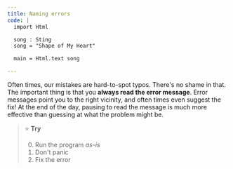 ```yaml
---
title: Naming errors
code: |
  import Html

  song : Sting
  song = "Shape of My Heart"

  main = Html.text song

---
```


Often times, our mistakes are hard-to-spot typos.
There's no shame in that.
The important thing is that you **always read the error message**.
Error messages point you to the right vicinity,
and often times even suggest the fix!
At the end of the day,
pausing to read the message is much more effective than guessing at what the problem might be.

> ⭐️ **Try**
> 
> 0. Run the program _as-is_
> 0. Don't panic
> 0. Fix the error

